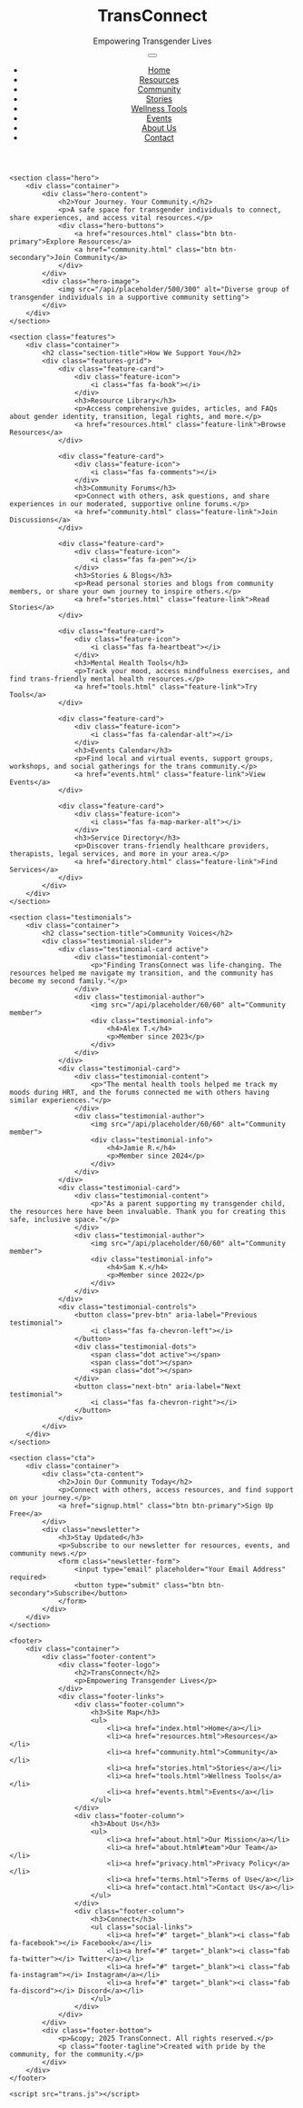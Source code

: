 <!DOCTYPE html>
<html lang="en">
<head>
    <meta charset="UTF-8">
    <meta name="viewport" content="width=device-width, initial-scale=1.0">
    <title>TransConnect - Support Community</title>
    <link rel="stylesheet" href="trans.css">
    <link rel="stylesheet" href="https://cdnjs.cloudflare.com/ajax/libs/font-awesome/6.4.0/css/all.min.css">
</head>
<body>
    <header>
        <div class="container">
            <div class="logo">
                <h1>TransConnect</h1>
                <p class="tagline">Empowering Transgender Lives</p>
            </div>
            <nav>
                <button class="mobile-menu-toggle" aria-label="Toggle menu">
                    <span class="hamburger"></span>
                </button>
                <ul class="nav-links">
                    <li><a href="index.html" class="active">Home</a></li>
                    <li><a href="resources.html">Resources</a></li>
                    <li><a href="community.html">Community</a></li>
                    <li><a href="stories.html">Stories</a></li>
                    <li><a href="tools.html">Wellness Tools</a></li>
                    <li><a href="events.html">Events</a></li>
                    <li><a href="about.html">About Us</a></li>
                    <li><a href="contact.html">Contact</a></li>
                </ul>
            </nav>
        </div>
    </header>

    <section class="hero">
        <div class="container">
            <div class="hero-content">
                <h2>Your Journey. Your Community.</h2>
                <p>A safe space for transgender individuals to connect, share experiences, and access vital resources.</p>
                <div class="hero-buttons">
                    <a href="resources.html" class="btn btn-primary">Explore Resources</a>
                    <a href="community.html" class="btn btn-secondary">Join Community</a>
                </div>
            </div>
            <div class="hero-image">
                <img src="/api/placeholder/500/300" alt="Diverse group of transgender individuals in a supportive community setting">
            </div>
        </div>
    </section>

    <section class="features">
        <div class="container">
            <h2 class="section-title">How We Support You</h2>
            <div class="features-grid">
                <div class="feature-card">
                    <div class="feature-icon">
                        <i class="fas fa-book"></i>
                    </div>
                    <h3>Resource Library</h3>
                    <p>Access comprehensive guides, articles, and FAQs about gender identity, transition, legal rights, and more.</p>
                    <a href="resources.html" class="feature-link">Browse Resources</a>
                </div>

                <div class="feature-card">
                    <div class="feature-icon">
                        <i class="fas fa-comments"></i>
                    </div>
                    <h3>Community Forums</h3>
                    <p>Connect with others, ask questions, and share experiences in our moderated, supportive online forums.</p>
                    <a href="community.html" class="feature-link">Join Discussions</a>
                </div>

                <div class="feature-card">
                    <div class="feature-icon">
                        <i class="fas fa-pen"></i>
                    </div>
                    <h3>Stories & Blogs</h3>
                    <p>Read personal stories and blogs from community members, or share your own journey to inspire others.</p>
                    <a href="stories.html" class="feature-link">Read Stories</a>
                </div>

                <div class="feature-card">
                    <div class="feature-icon">
                        <i class="fas fa-heartbeat"></i>
                    </div>
                    <h3>Mental Health Tools</h3>
                    <p>Track your mood, access mindfulness exercises, and find trans-friendly mental health resources.</p>
                    <a href="tools.html" class="feature-link">Try Tools</a>
                </div>

                <div class="feature-card">
                    <div class="feature-icon">
                        <i class="fas fa-calendar-alt"></i>
                    </div>
                    <h3>Events Calendar</h3>
                    <p>Find local and virtual events, support groups, workshops, and social gatherings for the trans community.</p>
                    <a href="events.html" class="feature-link">View Events</a>
                </div>

                <div class="feature-card">
                    <div class="feature-icon">
                        <i class="fas fa-map-marker-alt"></i>
                    </div>
                    <h3>Service Directory</h3>
                    <p>Discover trans-friendly healthcare providers, therapists, legal services, and more in your area.</p>
                    <a href="directory.html" class="feature-link">Find Services</a>
                </div>
            </div>
        </div>
    </section>

    <section class="testimonials">
        <div class="container">
            <h2 class="section-title">Community Voices</h2>
            <div class="testimonial-slider">
                <div class="testimonial-card active">
                    <div class="testimonial-content">
                        <p>"Finding TransConnect was life-changing. The resources helped me navigate my transition, and the community has become my second family."</p>
                    </div>
                    <div class="testimonial-author">
                        <img src="/api/placeholder/60/60" alt="Community member">
                        <div class="testimonial-info">
                            <h4>Alex T.</h4>
                            <p>Member since 2023</p>
                        </div>
                    </div>
                </div>
                <div class="testimonial-card">
                    <div class="testimonial-content">
                        <p>"The mental health tools helped me track my moods during HRT, and the forums connected me with others having similar experiences."</p>
                    </div>
                    <div class="testimonial-author">
                        <img src="/api/placeholder/60/60" alt="Community member">
                        <div class="testimonial-info">
                            <h4>Jamie R.</h4>
                            <p>Member since 2024</p>
                        </div>
                    </div>
                </div>
                <div class="testimonial-card">
                    <div class="testimonial-content">
                        <p>"As a parent supporting my transgender child, the resources here have been invaluable. Thank you for creating this safe, inclusive space."</p>
                    </div>
                    <div class="testimonial-author">
                        <img src="/api/placeholder/60/60" alt="Community member">
                        <div class="testimonial-info">
                            <h4>Sam K.</h4>
                            <p>Member since 2022</p>
                        </div>
                    </div>
                </div>
                <div class="testimonial-controls">
                    <button class="prev-btn" aria-label="Previous testimonial">
                        <i class="fas fa-chevron-left"></i>
                    </button>
                    <div class="testimonial-dots">
                        <span class="dot active"></span>
                        <span class="dot"></span>
                        <span class="dot"></span>
                    </div>
                    <button class="next-btn" aria-label="Next testimonial">
                        <i class="fas fa-chevron-right"></i>
                    </button>
                </div>
            </div>
        </div>
    </section>

    <section class="cta">
        <div class="container">
            <div class="cta-content">
                <h2>Join Our Community Today</h2>
                <p>Connect with others, access resources, and find support on your journey.</p>
                <a href="signup.html" class="btn btn-primary">Sign Up Free</a>
            </div>
            <div class="newsletter">
                <h3>Stay Updated</h3>
                <p>Subscribe to our newsletter for resources, events, and community news.</p>
                <form class="newsletter-form">
                    <input type="email" placeholder="Your Email Address" required>
                    <button type="submit" class="btn btn-secondary">Subscribe</button>
                </form>
            </div>
        </div>
    </section>

    <footer>
        <div class="container">
            <div class="footer-content">
                <div class="footer-logo">
                    <h2>TransConnect</h2>
                    <p>Empowering Transgender Lives</p>
                </div>
                <div class="footer-links">
                    <div class="footer-column">
                        <h3>Site Map</h3>
                        <ul>
                            <li><a href="index.html">Home</a></li>
                            <li><a href="resources.html">Resources</a></li>
                            <li><a href="community.html">Community</a></li>
                            <li><a href="stories.html">Stories</a></li>
                            <li><a href="tools.html">Wellness Tools</a></li>
                            <li><a href="events.html">Events</a></li>
                        </ul>
                    </div>
                    <div class="footer-column">
                        <h3>About Us</h3>
                        <ul>
                            <li><a href="about.html">Our Mission</a></li>
                            <li><a href="about.html#team">Our Team</a></li>
                            <li><a href="privacy.html">Privacy Policy</a></li>
                            <li><a href="terms.html">Terms of Use</a></li>
                            <li><a href="contact.html">Contact Us</a></li>
                        </ul>
                    </div>
                    <div class="footer-column">
                        <h3>Connect</h3>
                        <ul class="social-links">
                            <li><a href="#" target="_blank"><i class="fab fa-facebook"></i> Facebook</a></li>
                            <li><a href="#" target="_blank"><i class="fab fa-twitter"></i> Twitter</a></li>
                            <li><a href="#" target="_blank"><i class="fab fa-instagram"></i> Instagram</a></li>
                            <li><a href="#" target="_blank"><i class="fab fa-discord"></i> Discord</a></li>
                        </ul>
                    </div>
                </div>
            </div>
            <div class="footer-bottom">
                <p>&copy; 2025 TransConnect. All rights reserved.</p>
                <p class="footer-tagline">Created with pride by the community, for the community.</p>
            </div>
        </div>
    </footer>

    <script src="trans.js"></script>
</body>
</html>
